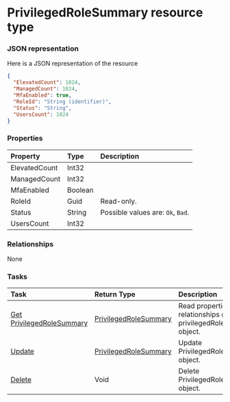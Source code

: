 # PrivilegedRoleSummary resource type



### JSON representation

Here is a JSON representation of the resource

```json
{
  "ElevatedCount": 1024,
  "ManagedCount": 1024,
  "MfaEnabled": true,
  "RoleId": "String (identifier)",
  "Status": "String",
  "UsersCount": 1024
}

```
### Properties
| Property	   | Type	|Description|
|:---------------|:--------|:----------|
|ElevatedCount|Int32||
|ManagedCount|Int32||
|MfaEnabled|Boolean||
|RoleId|Guid| Read-only.|
|Status|String| Possible values are: `Ok`, `Bad`.|
|UsersCount|Int32||

### Relationships
None


### Tasks

| Task		   | Return Type	|Description|
|:---------------|:--------|:----------|
|[Get PrivilegedRoleSummary](../api/privilegedrolesummary_get.md) | [PrivilegedRoleSummary](privilegedrolesummary.md) |Read properties and relationships of privilegedRoleSummary object.|
|[Update](../api/privilegedrolesummary_update.md) | [PrivilegedRoleSummary](privilegedrolesummary.md)	|Update PrivilegedRoleSummary object. |
|[Delete](../api/privilegedrolesummary_delete.md) | Void	|Delete PrivilegedRoleSummary object. |
<!-- uuid: 9946be89-9699-4c8f-b731-c5db18876700\n2015-10-09 15:14:09 UTC -->